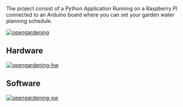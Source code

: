 The project consist of a Python Application Running on a Raspberry PI connected to an Arduino board where you can set your garden water planning schedule.

<a href="https://ibb.co/nRddQKf"><img src="https://i.ibb.co/4Jvv40M/opengardening.png" alt="opengardening" border="0"></a>

## Hardware

<a href="https://ibb.co/5WStGsV"><img src="https://i.ibb.co/PZP3F18/opengardening-hw.png" alt="opengardening-hw" border="0"></a>


## Software
<a href="https://ibb.co/0Y8V2LZ"><img src="https://i.ibb.co/tYkPK6c/opengardening-sw.png" alt="opengardening-sw" border="0"></a>
